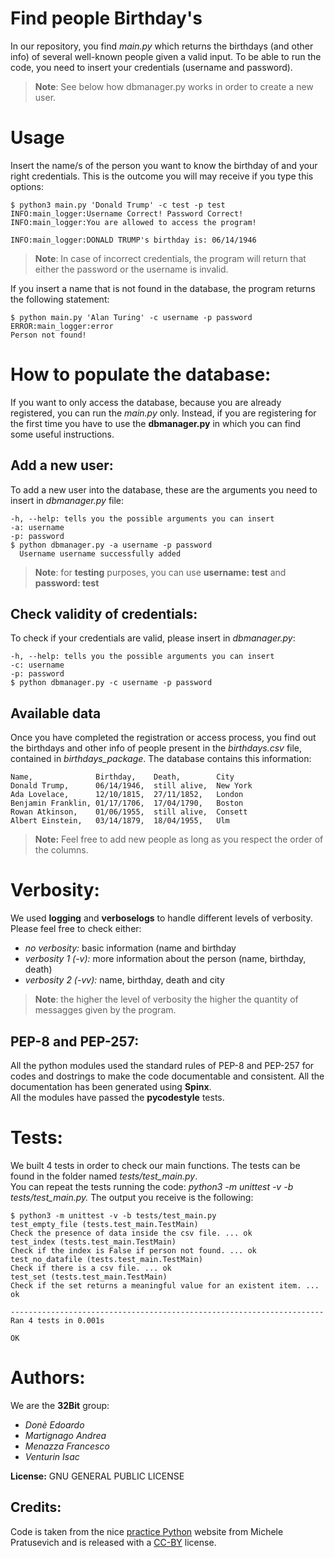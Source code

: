# Find people Birthday's 

In our repository, you find *main.py* which returns the birthdays (and other info) of several well-known people given a valid input. 
To be able to run the code, you need to insert your credentials (username and password).

> **Note**: See below how dbmanager.py works in order to create a new user. 


# Usage

Insert the name/s of the person you want to know the birthday of and your right credentials. 
This is the outcome you will may receive if you type this options:
```
$ python3 main.py 'Donald Trump' -c test -p test
INFO:main_logger:Username Correct! Password Correct!
INFO:main_logger:You are allowed to access the program!

INFO:main_logger:DONALD TRUMP's birthday is: 06/14/1946

```
> **Note**: In case of incorrect credentials, the program will return that either the password or the username is invalid.

If you insert a name that is not found in the database, the program returns the following statement:
```
$ python main.py 'Alan Turing' -c username -p password
ERROR:main_logger:error
Person not found!
```
 

# How to populate the database:

If you want to only access the database, because you are already registered, you can run the *main.py* only. 
Instead, if you are registering for the first time you have to use the **dbmanager.py** in which you can find some useful instructions.

## Add a new user:

To add a new user into the database, these are the arguments you need to insert in *dbmanager.py* file:
```
-h, --help: tells you the possible arguments you can insert
-a: username
-p: password
$ python dbmanager.py -a username -p password
  Username username successfully added
```

> **Note**: for **testing** purposes, you can use **username: test** and **password: test**

## Check validity of credentials:

To check if your credentials are valid, please insert in *dbmanager.py*:
```
-h, --help: tells you the possible arguments you can insert
-c: username
-p: password
$ python dbmanager.py -c username -p password
```
## Available data

Once you have completed the registration or access process, you find out the birthdays and other info of people present in the 
*birthdays.csv* file, contained in *birthdays_package*. The database contains this information:
```
Name,              Birthday,    Death,        City
Donald Trump,      06/14/1946,  still alive,  New York
Ada Lovelace,      12/10/1815,  27/11/1852,   London
Benjamin Franklin, 01/17/1706,  17/04/1790,   Boston
Rowan Atkinson,    01/06/1955,  still alive,  Consett
Albert Einstein,   03/14/1879,  18/04/1955,   Ulm
```
> **Note:** Feel free to add new people as long as you respect the order of the columns. 

# Verbosity:

We used **logging** and **verboselogs** to handle different levels of verbosity. Please feel free to check either:

- *no verbosity:* basic information (name and birthday
- *verbosity 1 (-v):* more information about the person (name, birthday, death)
- *verbosity 2 (-vv):* name, birthday, death and city

> **Note**: the higher the level of verbosity the higher the quantity of messagges given by the program.


## PEP-8 and PEP-257:

All the python modules used the standard rules of PEP-8 and PEP-257 for codes and dostrings to make the code documentable and consistent.
All the documentation has been generated using **Spinx**.  
All the modules have passed the **pycodestyle** tests.

# Tests:

We built 4 tests in order to check our main functions. The tests can be found in the folder named *tests/test_main.py*.    
You can repeat the tests running the code: *python3 -m unittest -v -b tests/test_main.py.* The output you receive is the following:
```
$ python3 -m unittest -v -b tests/test_main.py 
test_empty_file (tests.test_main.TestMain)
Check the presence of data inside the csv file. ... ok
test_index (tests.test_main.TestMain)
Check if the index is False if person not found. ... ok
test_no_datafile (tests.test_main.TestMain)
Check if there is a csv file. ... ok
test_set (tests.test_main.TestMain)
Check if the set returns a meaningful value for an existent item. ... ok

----------------------------------------------------------------------
Ran 4 tests in 0.001s

OK
 ```
# Authors:

We are the **32Bit** group:

- *Donè Edoardo* 
- *Martignago Andrea*
- *Menazza Francesco*
- *Venturin Isac*

**License:**
GNU GENERAL PUBLIC LICENSE

## Credits:

Code is taken from the nice [practice Python](https://www.practicepython.org/) website from Michele Pratusevich and is released with a [CC-BY](https://www.practicepython.org/about/) license.